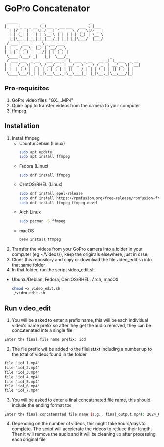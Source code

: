 # GoPro Concatenator
```
 _____           _                     _
|_   _|_ _ _ __ (_)___ _ __ ___   ___ ( )___
  | |/ _` | '_ \| / __| '_ ` _ \ / _ \|// __|
  | | (_| | | | | \__ \ | | | | | (_) | \__ \
  |_|\__,_|_|_|_|_|___/_| |_| |_|\___/  |___/
 / ___| ___ |  _ \ _ __ ___
| |  _ / _ \| |_) | '__/ _ \
| |_| | (_) |  __/| | | (_) |
 \____|\___/|_|   |_|  \___/_                   _
 / ___|___  _ __   ___ __ _| |_ ___ _ __   __ _| |_ ___  _ __
| |   / _ \| '_ \ / __/ _` | __/ _ \ '_ \ / _` | __/ _ \| '__|
| |__| (_) | | | | (_| (_| | ||  __/ | | | (_| | || (_) | |
 \____\___/|_| |_|\___\__,_|\__\___|_| |_|\__,_|\__\___/|_|

```
## Pre-requisites ##
1. GoPro video files: "GX....MP4"
2. Quick app to transfer videos from the camera to your computer
3. ffmpeg
   
## Installation ##
1. Install ffmpeg
   - Ubuntu/Debian (Linux)
     ```bash
     sudo apt update
     sudo apt install ffmpeg
     ```
   - Fedora (Linux)
     ```bash
     sudo dnf install ffmpeg
     ```
   - CentOS/RHEL (Linux)
     ```bash
     sudo dnf install epel-release
     sudo dnf install https://rpmfusion.org/free-release/rpmfusion-free-release-8.noarch.rpm
     sudo dnf install ffmpeg ffmpeg-devel
     ```
   - Arch Linux
     ```bash
     sudo pacman -S ffmpeg
     ```
   - macOS
     ```bash
     brew install ffmpeg
     ```
2. Transfer the videos from your GoPro camera into a folder in your computer (eg ~/Videos/), keep the originals elsewhere, just in case.
3. Clone this repository and copy or download the file video_edit.sh into that same folder
4. In that folder, run the script video_edit.sh:
  - Ubuntu/Debian, Fedora, CentOS/RHEL, Arch, macOS
     ```bash
     chmod +x video_edit.sh
     ./video_edit.sh
     ```
## Run video_edit ##
1. You will be asked to enter a prefix name, this will be each individual video's name prefix so after they get the audio removed, they can be concatenated into a single file
  ```bash
  Enter the final file name prefix: icd
  ```
2. The file prefix will be added to the filelist.txt including a number up to the total of videos found in the folder
  ```txt
  file 'icd_1.mp4'
  file 'icd_2.mp4'
  file 'icd_3.mp4'
  file 'icd_4.mp4'
  file 'icd_5.mp4'
  file 'icd_6.mp4'
  file 'icd_7.mp4'
  ```
3. You will be asked to enter a final concatenated file name, this should include the ending format too
  ```bash
  Enter the final concatenated file name (e.g., final_output.mp4): 2024_09_12.mp4
  ```
4. Depending on the number of videos, this might take hours/days to complete. The script will accelerate the videos to reduce their length. Then it will remove the audio and it will be cleaning up after processing each original file







